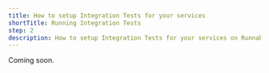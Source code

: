 ```yaml
---
title: How to setup Integration Tests for your services
shortTitle: Running Integration Tests
step: 2
description: How to setup Integration Tests for your services on Runnable.
---
```


Coming soon.
